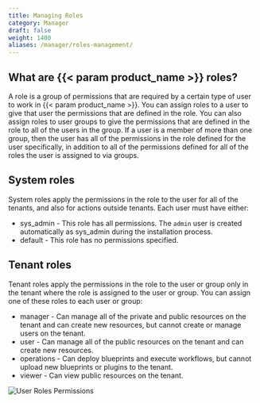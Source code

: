```yaml
---
title: Managing Roles
category: Manager
draft: false
weight: 1400
aliases: /manager/roles-management/
---
```


## What are {{< param product_name >}} roles?

A role is a group of permissions that are required by a certain type of user to work in {{< param product_name >}}. You can assign roles to a user to give that user the permissions that are defined in the role. You can also assign roles to user groups to give the permissions that are defined in the role to all of the users in the group.
If a user is a member of more than one group, then the user has all of the permissions in the role defined for the user specifically, in addition to all of the permissions defined for all of the roles the user is assigned to via groups.

## System roles

System roles apply the permissions in the role to the user for all of the tenants, and also for actions outside tenants.
Each user must have either:

* sys_admin - This role has all permissions. The `admin` user is created automatically as sys_admin during the installation process.
* default - This role has no permissions specified.

## Tenant roles

Tenant roles apply the permissions in the role to the user or group only in the tenant where the role is assigned to the user or group.
You can assign one of these roles to each user or group:

* manager - Can manage all of the private and public resources on the tenant and can create new resources,
  but cannot create or manage users on the tenant.
* user - Can manage all of the public resources on the tenant and can create new resources.
* operations - Can deploy blueprints and execute workflows, but cannot upload new blueprints or plugins to the tenant.
* viewer - Can view public resources on the tenant.

![User Roles Permissions]( /images/manager/roles.png )
